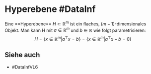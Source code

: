 # Hyperebene #DataInf
Eine ==Hyperebene== $H\subset\mathbb{R}^m$ ist ein flaches, $(m-1)$-dimensionales Objekt. Man kann H mit $a\in\mathbb{R}^m$ und $b\in\mathbb{R}$ wie folgt parametrisieren:
$$H=\{x\in\mathbb{R}^m|a^\top x=b\}=\{x\in\mathbb{R}^m|a^\top x-b=0\}$$
## Siehe auch
- #DataInfVL6 